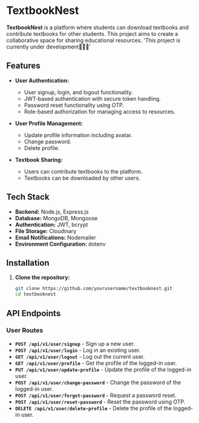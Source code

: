 # TextbookNest

**TextbookNest** is a platform where students can download textbooks and contribute textbooks for other students. This project aims to create a collaborative space for sharing educational resources. 'This project is currently under development🧑🏻‍💻'

<!-- ## About This Project

TextbookNest was created as a full-stack web application to showcase my skills in backend development, particularly in building robust user authentication and authorization systems. The project demonstrates my proficiency in Node.js, Express.js, and MongoDB, as well as my ability to implement secure, user-friendly web applications. This project is part of my portfolio to help me secure a position as a Node.js backend developer. -->

## Features

- **User Authentication:**

  - User signup, login, and logout functionality.
  - JWT-based authentication with secure token handling.
  - Password reset functionality using OTP.
  - Role-based authorization for managing access to resources.

- **User Profile Management:**

  - Update profile information including avatar.
  - Change password.
  - Delete profile.

- **Textbook Sharing:**

  - Users can contribute textbooks to the platform.
  - Textbooks can be downloaded by other users.

## Tech Stack

- **Backend:** Node.js, Express.js
- **Database:** MongoDB, Mongoose
- **Authentication:** JWT, bcrypt
- **File Storage:** Cloudinary
- **Email Notifications:** Nodemailer
- **Environment Configuration:** dotenv

## Installation

1. **Clone the repository:**
   ```bash
   git clone https://github.com/yourusername/textbooknest.git
   cd textbooknest
   ```

## API Endpoints

### User Routes

- **`POST /api/v1/user/signup`** - Sign up a new user.
- **`POST /api/v1/user/login`** - Log in an existing user.
- **`GET /api/v1/user/logout`** - Log out the current user.
- **`GET /api/v1/user/profile`** - Get the profile of the logged-in user.
- **`PUT /api/v1/user/update-profile`** - Update the profile of the logged-in user.
- **`POST /api/v1/user/change-password`** - Change the password of the logged-in user.
- **`POST /api/v1/user/forgot-password`** - Request a password reset.
- **`POST /api/v1/user/reset-password`** - Reset the password using OTP.
- **`DELETE /api/v1/user/delete-profile`** - Delete the profile of the logged-in user.

